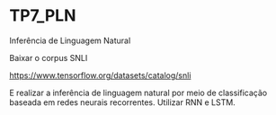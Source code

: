 # TP7_PLN
Inferência de Linguagem Natural

Baixar o corpus SNLI

https://www.tensorflow.org/datasets/catalog/snli

E realizar a inferência de linguagem natural por meio de classificação baseada em redes neurais recorrentes. Utilizar RNN e LSTM.
